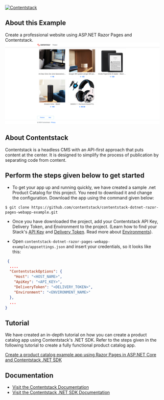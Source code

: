 [![Contentstack](https://www.contentstack.com/docs/static/images/contentstack.png)](https://www.contentstack.com/)

## About this Example
Create a professional website using ASP.NET Razor Pages and Contentstack.
![Homepage Screenshot](./product-catelog-image.png?raw=true "Homepage Screenshot")

## About Contentstack
Contentstack is a headless CMS with an API-first approach that puts content at the center. It is designed to simplify the process of publication by separating code from content.

## Perform the steps given below to get started

 - To get your app up and running quickly, we have created a sample .net Product Catalog for this project. You need to download it and change the configuration. Download the app using the command given below:
 
```
$ git clone https://github.com/contentstack/contentstack-dotnet-razor-pages-webapp-example.git
```
  
 - Once you have downloaded the project, add your Contentstack API Key, Delivery Token, and Environment to the project. (Learn how to find your Stack's [API Key](https://www.contentstack.com/docs/guide/stack#edit-a-stack) and [Delivery Token](https://www.contentstack.com/docs/guide/tokens#create-a-delivery-token). Read more about [Environments](https://www.contentstack.com/docs/guide/environments)).

 - Open ```contentstack-dotnet-razor-pages-webapp-example/appsettings.json``` and insert your credentials, so it looks like this:
```json
 {
  ....
  "ContentstackOptions": {
    "Host": "<HOST_NAME>",
    "ApiKey": "<API_KEY>",
    "DeliveryToken": "<DELIVERY_TOKEN>",
    "Environment": "<ENVIRONMENT_NAME>"
  },
  ...
}
```

## Tutorial
We have created an in-depth tutorial on how you can create a product catalog app using Contentstack's .NET SDK. Refer to the steps given in the following tutorial to create a fully functional product catalog app.

[Create a product catalog example app using Razor Pages in ASP.NET Core and Contentstack .NET SDK](https://www.contentstack.com/docs/example-apps/build-product-catalog-example-app-using-razor-pages-in-asp-dotnet-core-and-contentstack-dotnet-sdk)

## Documentation
 - [Visit the Contentstack Documentation](https://www.contentstack.com/docs/)
 - [Visit the Contentstack .NET SDK Documentation](https://github.com/contentstack/contentstack-dotnet)

